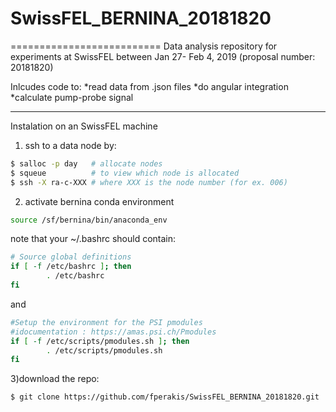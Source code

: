 # SwissFEL_BERNINA_20181820
==========================
Data analysis repository for experiments at SwissFEL between Jan 27- Feb 4, 2019 (proposal number: 20181820)

Inlcudes code to:
*read data from .json files
*do angular integration
*calculate pump-probe signal

-----------------------------
Instalation on an SwissFEL machine
1) ssh to a data node by:
```bash
$ salloc -p day   # allocate nodes
$ squeue          # to view which node is allocated
$ ssh -X ra-c-XXX # where XXX is the node number (for ex. 006)
```

2) activate bernina conda environment
```bash
source /sf/bernina/bin/anaconda_env
```

note that your ~/.bashrc should contain:

```bash
# Source global definitions
if [ -f /etc/bashrc ]; then
        . /etc/bashrc
fi
```

and 

```bash
#Setup the environment for the PSI pmodules
#idocumentation : https://amas.psi.ch/Pmodules
if [ -f /etc/scripts/pmodules.sh ]; then
        . /etc/scripts/pmodules.sh
fi
```
 

3)download the repo:

```bash
$ git clone https://github.com/fperakis/SwissFEL_BERNINA_20181820.git
```
